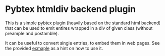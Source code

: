 Pybtex htmldiv backend plugin
=============================

This is a simple [pybtex](http://pybtex.sourceforge.net/) plugin (heavily
based on the standard html backend) that can be used to emit entires wrapped
in a div of given class (without preample and postamble).

It can be useful to convert single entries, to embed them in web pages. See
the provided [exmaple](blob/master/example/example.py) as a hint on how to use
it.
